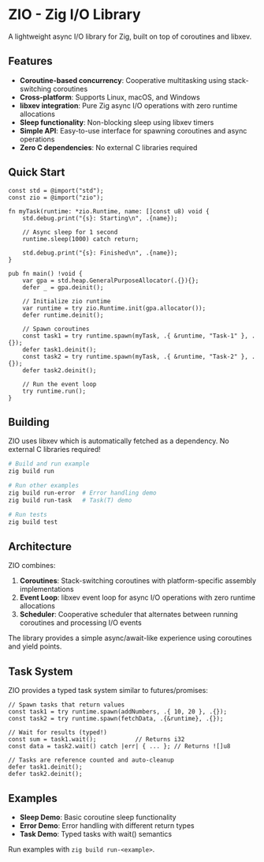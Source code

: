 # ZIO - Zig I/O Library

A lightweight async I/O library for Zig, built on top of coroutines and libxev.

## Features

- **Coroutine-based concurrency**: Cooperative multitasking using stack-switching coroutines
- **Cross-platform**: Supports Linux, macOS, and Windows
- **libxev integration**: Pure Zig async I/O operations with zero runtime allocations
- **Sleep functionality**: Non-blocking sleep using libxev timers
- **Simple API**: Easy-to-use interface for spawning coroutines and async operations
- **Zero C dependencies**: No external C libraries required

## Quick Start

```zig
const std = @import("std");
const zio = @import("zio");

fn myTask(runtime: *zio.Runtime, name: []const u8) void {
    std.debug.print("{s}: Starting\n", .{name});

    // Async sleep for 1 second
    runtime.sleep(1000) catch return;

    std.debug.print("{s}: Finished\n", .{name});
}

pub fn main() !void {
    var gpa = std.heap.GeneralPurposeAllocator(.{}){};
    defer _ = gpa.deinit();

    // Initialize zio runtime
    var runtime = try zio.Runtime.init(gpa.allocator());
    defer runtime.deinit();

    // Spawn coroutines
    const task1 = try runtime.spawn(myTask, .{ &runtime, "Task-1" }, .{});
    defer task1.deinit();
    const task2 = try runtime.spawn(myTask, .{ &runtime, "Task-2" }, .{});
    defer task2.deinit();

    // Run the event loop
    try runtime.run();
}
```

## Building

ZIO uses libxev which is automatically fetched as a dependency. No external C libraries required!

```bash
# Build and run example
zig build run

# Run other examples
zig build run-error  # Error handling demo
zig build run-task   # Task(T) demo

# Run tests
zig build test
```

## Architecture

ZIO combines:

1. **Coroutines**: Stack-switching coroutines with platform-specific assembly implementations
2. **Event Loop**: libxev event loop for async I/O operations with zero runtime allocations
3. **Scheduler**: Cooperative scheduler that alternates between running coroutines and processing I/O events

The library provides a simple async/await-like experience using coroutines and yield points.

## Task System

ZIO provides a typed task system similar to futures/promises:

```zig
// Spawn tasks that return values
const task1 = try runtime.spawn(addNumbers, .{ 10, 20 }, .{});
const task2 = try runtime.spawn(fetchData, .{&runtime}, .{});

// Wait for results (typed!)
const sum = task1.wait();           // Returns i32
const data = task2.wait() catch |err| { ... }; // Returns ![]u8

// Tasks are reference counted and auto-cleanup
defer task1.deinit();
defer task2.deinit();
```

## Examples

- **Sleep Demo**: Basic coroutine sleep functionality
- **Error Demo**: Error handling with different return types
- **Task Demo**: Typed tasks with wait() semantics

Run examples with `zig build run-<example>`.